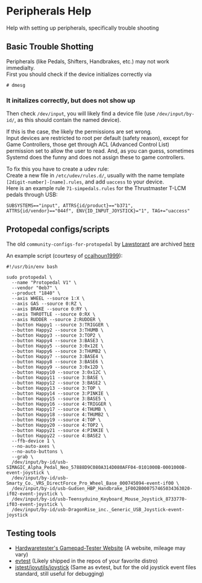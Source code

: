 # Peripherals Help
Help with setting up peripherals, specifically trouble shooting

## Basic Trouble Shotting
Peripherals (like Pedals, Shifters, Handbrakes, etc.) may not work immedialty.  
First you should check if the device initializes correctly via
```
# dmesg
```

### It initalizes correctly, but does not show up
Then check `/dev/input`, you will likely find a device file (use `/dev/input/by-id/`, as this should contain the named device).  
  
If this is the case, the likely the permissions are set wrong.  
Input devices are restricted to root per default (safety reason), except for Game Controllers,
those get through ACL (Advanced Control List) permission set to allow the user to read.
And, as you can guess, sometimes Systemd does the funny and does not assign these to game controllers.  
  
To fix this you have to create a udev rule:  
Create a new file in `/etc/udev/rules.d/`, usually with the name template `[2digit-number]-[name].rules`, and add `uaccess` to your device.  
Here is an example rule `71-simpedals.rules` for the Thrustmaster T-LCM pedals through USB:
```
SUBSYSTEMS=="input", ATTRS{id/product}=="b371", ATTRS{id/vendor}=="044f", ENV{ID_INPUT_JOYSTICK}="1", TAG+="uaccess"
```

## Protopedal configs/scripts
The old `community-configs-for-protopedal` by [Lawstorant](https://github.com/Lawstorant) are archived [here](/Additional/community-configs-for-protopedal/README.md)

An example script (courtesy of [ccalhoun1999](https://github.com/ccalhoun1999)):
```
#!/usr/bin/env bash

sudo protopedal \
  --name "Protopedal V1" \
  --vendor "0eb7" \
  --product "1840" \
  --axis WHEEL --source 1:X \
  --axis GAS --source 0:RZ \
  --axis BRAKE --source 0:RY \
  --axis THROTTLE --source 0:RX \
  --axis RUDDER --source 2:RUDDER \
  --button Happy1 --source 3:TRIGGER \
  --button Happy2 --source 3:THUMB \
  --button Happy3 --source 3:TOP2 \
  --button Happy4 --source 3:BASE3 \
  --button Happy5 --source 3:0x12E \
  --button Happy6 --source 3:THUMB2 \
  --button Happy7 --source 3:BASE4 \
  --button Happy8 --source 3:BASE6 \
  --button Happy9 --source 3:0x12D \
  --button Happy10 --source 3:0x12C \
  --button Happy11 --source 3:BASE \
  --button Happy12 --source 3:BASE2 \
  --button Happy13 --source 3:TOP \
  --button Happy14 --source 3:PINKIE \
  --button Happy15 --source 3:BASE5 \
  --button Happy16 --source 4:TRIGGER \
  --button Happy17 --source 4:THUMB \
  --button Happy18 --source 4:THUMB2 \
  --button Happy19 --source 4:TOP \
  --button Happy20 --source 4:TOP2 \
  --button Happy21 --source 4:PINKIE \
  --button Happy22 --source 4:BASE2 \
  --ffb-device 1 \
  --no-auto-axes \
  --no-auto-buttons \
  --grab \
  /dev/input/by-id/usb-SIMAGIC_Alpha_Pedal_Neo_57888D9C080A314D080AFF04-0101000B-0001000B-event-joystick \
  /dev/input/by-id/usb-Smarty_Co._VRS_DirectForce_Pro_Wheel_Base_000745094-event-if00 \
  /dev/input/by-id/usb-Gudsen_HBP_Handbrake_1F002B000757465034363020-if02-event-joystick \
  /dev/input/by-id/usb-Teensyduino_Keyboard_Mouse_Joystick_8733770-if03-event-joystick \
  /dev/input/by-id/usb-DragonRise_inc._Generic_USB_Joystick-event-joystick
```

## Testing tools
- [Hardwaretester's Gamepad-Tester Website](https://hardwaretester.com/gamepad) (A website, mileage may vary)
- [evtest](https://gitlab.freedesktop.org/libevdev/evtest) (Likely shipped in the repos of your favorite distro)
- [jstest/joyutils/joystick](https://packages.debian.org/sid/joystick) (Same as evtest, but for the old joystick event files standard, still useful for debugging)
